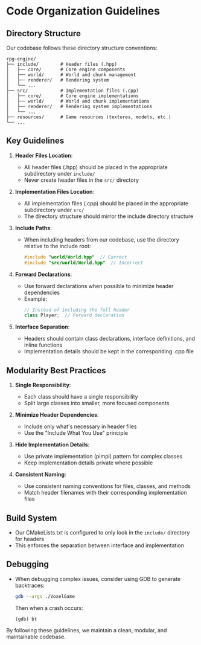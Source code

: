 # Code Organization Guidelines

## Directory Structure

Our codebase follows these directory structure conventions:

```
rpg-engine/
├── include/        # Header files (.hpp)
│   ├── core/       # Core engine components
│   ├── world/      # World and chunk management
│   ├── renderer/   # Rendering system
│   └── ...
├── src/            # Implementation files (.cpp)
│   ├── core/       # Core engine implementations
│   ├── world/      # World and chunk implementations
│   ├── renderer/   # Rendering system implementations
│   └── ...
├── resources/      # Game resources (textures, models, etc.)
└── ...
```

## Key Guidelines

1. **Header Files Location**:
   - All header files (.hpp) should be placed in the appropriate subdirectory under `include/`
   - Never create header files in the `src/` directory

2. **Implementation Files Location**:
   - All implementation files (.cpp) should be placed in the appropriate subdirectory under `src/`
   - The directory structure should mirror the include directory structure

3. **Include Paths**:
   - When including headers from our codebase, use the directory relative to the include root:
     ```cpp
     #include "world/World.hpp"  // Correct
     #include "src/world/World.hpp"  // Incorrect
     ```

4. **Forward Declarations**:
   - Use forward declarations when possible to minimize header dependencies
   - Example:
     ```cpp
     // Instead of including the full header
     class Player;  // Forward declaration
     ```

5. **Interface Separation**:
   - Headers should contain class declarations, interface definitions, and inline functions
   - Implementation details should be kept in the corresponding .cpp file

## Modularity Best Practices

1. **Single Responsibility**:
   - Each class should have a single responsibility
   - Split large classes into smaller, more focused components

2. **Minimize Header Dependencies**:
   - Include only what's necessary in header files
   - Use the "Include What You Use" principle

3. **Hide Implementation Details**:
   - Use private implementation (pimpl) pattern for complex classes
   - Keep implementation details private where possible

4. **Consistent Naming**:
   - Use consistent naming conventions for files, classes, and methods
   - Match header filenames with their corresponding implementation files

## Build System

- Our CMakeLists.txt is configured to only look in the `include/` directory for headers
- This enforces the separation between interface and implementation

## Debugging

- When debugging complex issues, consider using GDB to generate backtraces:
  ```bash
  gdb --args ./VoxelGame
  ```
  Then when a crash occurs:
  ```
  (gdb) bt
  ```

By following these guidelines, we maintain a clean, modular, and maintainable codebase. 